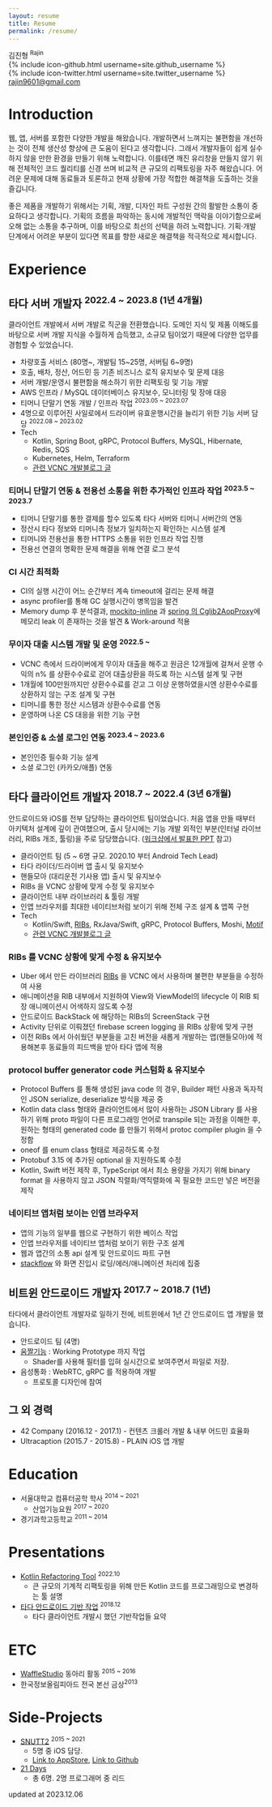```yaml
---
layout: resume
title: Resume
permalink: /resume/
---
```


<div id="resume-header">
    <div id="profile">
    </div>
    <div id="info">
        <div id="info-name">김진형 <sup>Rajin</sup></div>
        {% include icon-github.html username=site.github_username %} <br>
        {% include icon-twitter.html username=site.twitter_username %} <br>
        <a href="mailto:rajin9601@gmail.com">rajin9601@gmail.com</a>
    </div>
</div>

# Introduction

웹, 앱, 서버를 포함한 다양한 개발을 해왔습니다. 개발하면서 느껴지는 불편함을 개선하는 것이 전체 생산성 향상에 큰 도움이 된다고 생각합니다. 그래서 개발자들이 쉽게 실수하지 않을 만한 환경을 만들기 위해 노력합니다. 이를테면 깨진 유리창을 만들지 않기 위해 전체적인 코드 퀄리티를 신경 쓰며 비교적 큰 규모의 리팩토링을 자주 해왔습니다. 어려운 문제에 대해 동료들과 토론하고 현재 상황에 가장 적합한 해결책을 도출하는 것을 즐깁니다.

좋은 제품을 개발하기 위해서는 기획, 개발, 디자인 파트 구성원 간의 활발한 소통이 중요하다고 생각합니다. 기획의 흐름을 파악하는 동시에 개발적인 맥락을 이야기함으로써 오해 없는 소통을 추구하며, 이를 바탕으로 최선의 선택을 하려 노력합니다. 기획·개발 단계에서 어려운 부분이 있다면 목표를 향한 새로운 해결책을 적극적으로 제시합니다.

# Experience

## 타다 서버 개발자 <sup>2022.4 ~ 2023.8 (1년 4개월)</sup>

클라이언트 개발에서 서버 개발로 직군을 전환했습니다. 도메인 지식 및 제품 이해도를 바탕으로 서버 개발 지식을 수월하게 습득했고, 소규모 팀이었기 때문에 다양한 업무를 경험할 수 있었습니다.

- 차량호출 서비스 (80명~, 개발팀 15~25명, 서버팀 6~9명)
- 호출, 배차, 정산, 어드민 등 기존 비즈니스 로직 유지보수 및 문제 대응
- 서버 개발/운영시 불편함을 해소하기 위한 리팩토링 및 기능 개발
- AWS 인프라 / MySQL 데이터베이스 유지보수, 모니터링 및 장애 대응
- 티머니 단말기 연동 개발 / 인프라 작업 <sup>2023.05 ~ 2023.07</sup>
- 4명으로 이루어진 사일로에서 드라이버 유효운행시간을 늘리기 위한 기능 서버 담당 <sup>2022.08 ~ 2023.02</sup>
- Tech
    - Kotlin, Spring Boot, gRPC, Protocol Buffers, MySQL, Hibernate, Redis, SQS
    - Kubernetes, Helm, Terraform
    - [관련 VCNC 개발블로그 글](https://blog-tech.tadatada.com/2019-01-28-tada-system-architecture)

### 티머니 단말기 연동 & 전용선 소통을 위한 추가적인 인프라 작업 <sup>2023.5 ~ 2023.7</sup>

- 티머니 단말기를 통한 결제를 할수 있도록 타다 서버와 티머니 서버간의 연동
- 정산시 타다 정보와 티머니측 정보가 일치하는지 확인하는 시스템 설계 
- 티머니와 전용선을 통한 HTTPS 소통을 위한 인프라 작업 진행
- 전용선 연결의 명확한 문제 해결을 위해 연결 로그 분석

### CI 시간 최적화

- CI의 실행 시간이 어느 순간부터 계속 timeout에 걸리는 문제 해결
- async profiler를 통해 GC 실행시간이 병목임을 발견
- Memory dump 후 분석결과, [mockito-inline](https://github.com/mockito/mockito/issues/1614) 과 [spring 의 Cglib2AopProxy](https://github.com/spring-projects/spring-framework/issues/12663)에 메모리 leak 이 존재하는 것을 발견 & Work-around 적용

### 무이자 대출 시스템 개발 및 운영 <sup>2022.5 ~ </sup>

- VCNC 측에서 드라이버에게 무이자 대출을 해주고 원금은 12개월에 걸쳐서 운행 수익의 n% 를 상환수수료로 걷어 대출상환을 하도록 하는 시스템 설계 및 구현
- 1개월에 100만원까지만 상환수수료를 걷고 그 이상 운행하였을시엔 상환수수료를 상환하지 않는 구조 설계 및 구현
- 티머니를 통한 정산 시스템과 상환수수료를 연동
- 운영하며 나온 CS 대응을 위한 기능 구현

### 본인인증 & 소셜 로그인 연동 <sup>2023.4 ~ 2023.6</sup>

- 본인인증 필수화 기능 설계
- 소셜 로그인 (카카오/애플) 연동

## 타다 클라이언트 개발자 <sup>2018.7 ~ 2022.4 (3년 6개월)</sup>

안드로이드와 iOS를 전부 담당하는 클라이언트 팀이었습니다. 처음 앱을 만들 때부터 아키텍처 설계에 깊이 관여했으며, 출시 당시에는 기능 개발 외적인 부분(인터널 라이브러리, RIBs 개조, 툴링)을 주로 담당했습니다. ([워크샵에서 발표한 PPT](https://docs.google.com/presentation/d/e/2PACX-1vRBYACbRdO0rK71Ee-DHxL_TcjLLIpJnpD39S3OUPIupKQKZ_fV4ofq81oMY56yVLalDeTwflH1vkQ2/pub?start=false&loop=false&delayms=10000&slide=id.p) 참고)

- 클라이언트 팀 (5 ~ 6명 규모. 2020.10 부터 Android Tech Lead)
- 타다 라이더/드라이버 앱 출시 및 유지보수
- 핸들모아 (대리운전 기사용 앱) 출시 및 유지보수
- RIBs 을 VCNC 상황에 맞게 수정 및 유지보수
- 클라이언트 내부 라이브러리 & 툴링 개발
- 인앱 브라우저를 최대한 네이티브처럼 보이기 위해 전체 구조 설계 & 앱쪽 구현
- Tech
    - Kotlin/Swift, [RIBs](https://github.com/uber/RIBs), RxJava/Swift, gRPC, Protocol Buffers, Moshi, [Motif](https://github.com/uber/motif)
    - [관련 VCNC 개발블로그 글](https://blog-tech.tadatada.com/2019-05-08-tada-client-development)

### RIBs 를 VCNC 상황에 맞게 수정 & 유지보수

- Uber 에서 만든 라이브러리 [RIBs](https://github.com/uber/RIBs) 을 VCNC 에서 사용하며 불편한 부분들을 수정하여 사용
- 애니메이션을 RIB 내부에서 지원하여 View와 ViewModel의 lifecycle 이 RIB 퇴장 애니메이션시 어색하지 않도록 수정
- 안드로이드 BackStack 에 해당하는 RIBs의 ScreenStack 구현
- Activity 단위로 이뤄졌던 firebase screen logging 을 RIBs 상황에 맞게 구현
- 이전 RIBs 에서 아쉬웠던 부분들을 고친 버전을 새롭게 개발하는 앱(핸들모아)에 적용해본후 동료들의 피드백을 받아 타다 앱에 적용

### protocol buffer generator code 커스텀화 & 유지보수

- Protocol Buffers 를 통해 생성된 java code 의 경우, Builder 패턴 사용과 독자적인 JSON serialize, deserialize 방식을 제공 중
- Kotlin data class 형태와 클라이언트에서 많이 사용하는 JSON Library 를 사용하기 위해 proto 파일이 다른 프로그래밍 언어로 transpile 되는 과정을 이해한 후, 원하는 형태의 generated code 를 만들기 위해서 protoc compiler plugin 을 수정함
- oneof 를 enum class 형태로 제공하도록 수정
- Protobuf 3.15 에 추가된 optional 을 지원하도록 수정
- Kotlin, Swift 버전 제작 후, TypeScript 에서 최소 용량을 가지기 위해 binary format 을 사용하지 않고 JSON 직렬화/역직렬화에 꼭 필요한 코드만 넣은 버전을 제작

### 네이티브 앱처럼 보이는 인앱 브라우저

- 앱의 기능의 일부를 웹으로 구현하기 위한 베이스 작업
- 인앱 브라우저를 네이티브 앱처럼 보이기 위한 구조 설계
- 웹과 앱간의 소통 api 설계 및 안드로이드 파트 구현
- [stackflow](https://github.com/daangn/stackflow) 와 화면 진입시 로딩/에러/애니메이션 처리에 집중

## 비트윈 안드로이드 개발자 <sup>2017.7 ~ 2018.7 (1년)</sup>

타다에서 클라이언트 개발자로 일하기 전에, 비트윈에서 1년 간 안드로이드 앱 개발을 했습니다.

- 안드로이드 팀 (4명)
- [움짤기능](https://youtu.be/LHHKSWS7oTg?t=114) : Working Prototype 까지 작업
    - Shader를 사용해 필터를 입혀 실시간으로 보여주면서 파일로 저장.
- 음성통화 : WebRTC, gRPC 를 적용하여 개발
    - 프로토콜 디자인에 참여

## 그 외 경력

- 42 Company (2016.12 - 2017.1) - 컨텐츠 크롤러 개발 & 내부 어드민 효율화
- Ultracaption (2015.7 - 2015.8) - PLAIN iOS 앱 개발

# Education

- 서울대학교 컴퓨터공학 학사 <sup>2014 ~ 2021</sup>
    - 산업기능요원 <sup>2017 ~ 2020</sup>
- 경기과학고등학교 <sup>2011 ~ 2014</sup>

# Presentations

- [Kotlin Refactoring Tool](https://docs.google.com/presentation/d/1PnXGOxkTa466qV2SUrlLVtQy_QmWQq21NOp35hXVX9s/edit?usp=sharing) <sup>2022.10</sup>
    - 큰 규모의 기계적 리팩토링을 위해 만든 Kotlin 코드를 프로그래밍으로 변경하는 툴 설명
- [타다 안드로이드 기반 작업](https://docs.google.com/presentation/d/e/2PACX-1vRBYACbRdO0rK71Ee-DHxL_TcjLLIpJnpD39S3OUPIupKQKZ_fV4ofq81oMY56yVLalDeTwflH1vkQ2/pub?start=false&loop=false&delayms=10000&slide=id.p) <sup>2018.12</sup>
    - 타다 클라이언트 개발시 했던 기반작업들 요약

# ETC

* [WaffleStudio](https://www.facebook.com/wafflestudio/) 동아리 활동 <sup>2015 ~ 2016</sup>
* 한국정보올림피아드 전국 본선 금상<sup>2013</sup>

# Side-Projects

* [SNUTT2](https://snutt.kr/) <sup>2015 ~ 2021</sup>
    * 5명 중 iOS 담당.
    * [Link to AppStore](https://itunes.apple.com/kr/app/snutt-서울대학교-시간표-앱/id1215668309?mt=8), [Link to Github](https://github.com/wafflestudio/SNUTT-iOS)
* [21 Days](http://store.steampowered.com/app/607660/21_Days/)
    * 총 6명. 2명 프로그래머 중 리드

<div id="update-date">updated at 2023.12.06</div>
